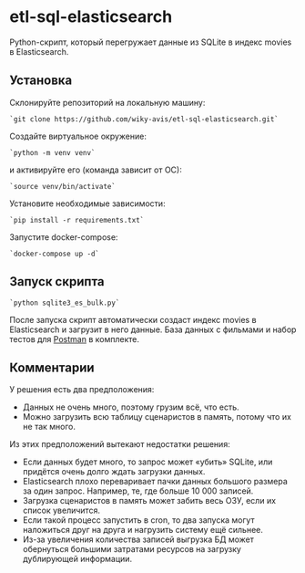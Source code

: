 # etl-sql-elasticsearch
Python-скрипт, который перегружает данные из SQLite в индекс movies в Elasticsearch.

## Установка

Склонируйте репозиторий на локальную машину:

    `git clone https://github.com/wiky-avis/etl-sql-elasticsearch.git`

Создайте виртуальное окружение:

    `python -m venv venv`

и активируйте его (команда зависит от ОС):

    `source venv/bin/activate`

Установите необходимые зависимости:

    `pip install -r requirements.txt`

Запустите docker-compose:

    `docker-compose up -d`

## Запуск скрипта

    `python sqlite3_es_bulk.py`

После запуска скрипт автоматически создаст индекс movies в Elasticsearch и загрузит в него данные. База данных с фильмами и набор тестов для [Postman](https://www.postman.com/downloads/) в комплекте.

## Комментарии
У решения есть два предположения:
* Данных не очень много, поэтому грузим всё, что есть.
* Можно загрузить всю таблицу сценаристов в память, потому что их не так много.

Из этих предположений вытекают недостатки решения:
* Если данных будет много, то запрос может «убить» SQLite, или придётся очень долго ждать загрузки данных.
* Elasticsearch плохо переваривает пачки данных большого размера за один запрос. Например, те, где больше 10 000 записей.
* Загрузка сценаристов в память может забить весь ОЗУ, если их список увеличится.
* Если такой процесс запустить в cron, то два запуска могут наложиться друг на друга и нагрузить систему ещё сильнее.
* Из-за увеличения количества записей выгрузка БД может обернуться большими затратами ресурсов на загрузку дублирующей информации.
